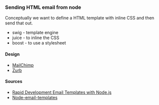 ### Sending HTML email from node

Conceptually we want to define a HTML template with inline CSS and then send that out.

* swig - template engine
* juice - to inline the CSS
* boost - to use a stylesheet

#### Design

- [MailChimp](https://github.com/mailchimp/Email-Blueprints)
- [Zurb](http://zurb.com/playground/responsive-email-templates)

#### Sources

- [Rapid Development Email Templates with Node.js](http://andrewkelley.me/post/swig-email-templates.html)
- [Node-email-templates](https://github.com/niftylettuce/node-email-templates)